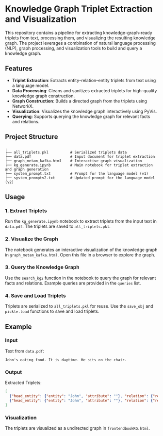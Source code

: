 # Knowledge Graph Triplet Extraction and Visualization

This repository contains a pipeline for extracting knowledge-graph-ready triplets from text, processing them, and visualizing the resulting knowledge graph. The project leverages a combination of natural language processing (NLP), graph processing, and visualization tools to build and query a knowledge graph.

## Features

- **Triplet Extraction**: Extracts entity–relation–entity triplets from text using a language model.
- **Data Processing**: Cleans and sanitizes extracted triplets for high-quality knowledge graph construction.
- **Graph Construction**: Builds a directed graph from the triplets using NetworkX.
- **Visualization**: Visualizes the knowledge graph interactively using PyVis.
- **Querying**: Supports querying the knowledge graph for relevant facts and relations.

## Project Structure

```
.
├── all_triplets.pkl          # Serialized triplets data
├── data.pdf                  # Input document for triplet extraction
├── graph_metam_kafka.html    # Interactive graph visualization
├── kg_generate.ipynb         # Main notebook for triplet extraction and graph generation
├── system_prompt.txt         # Prompt for the language model (v1)
├── system_promptv2.txt       # Updated prompt for the language model (v2)
```

## Usage

### 1. Extract Triplets
Run the `kg_generate.ipynb` notebook to extract triplets from the input text in `data.pdf`. The triplets are saved to `all_triplets.pkl`.

### 2. Visualize the Graph
The notebook generates an interactive visualization of the knowledge graph in `graph_metam_kafka.html`. Open this file in a browser to explore the graph.

### 3. Query the Knowledge Graph
Use the `search_kg2` function in the notebook to query the graph for relevant facts and relations. Example queries are provided in the `queries` list.

### 4. Save and Load Triplets
Triplets are serialized to `all_triplets.pkl` for reuse. Use the `save_obj` and `pickle.load` functions to save and load triplets.

## Example

### Input
Text from `data.pdf`:
```
John's eating food. It is daytime. He sits on the chair.
```

### Output
Extracted Triplets:
```json
[
  {"head_entity": {"entity": "John", "attribute": ""}, "relation": {"relation": "eat", "attribute": ""}, "tail_entity": {"entity": "food", "attribute": ""}},
  {"head_entity": {"entity": "John", "attribute": ""}, "relation": {"relation": "sit_on", "attribute": ""}, "tail_entity": {"entity": "chair", "attribute": ""}}
]
```

### Visualization
The triplets are visualized as a undirected graph in `frontendbookKG.html`.